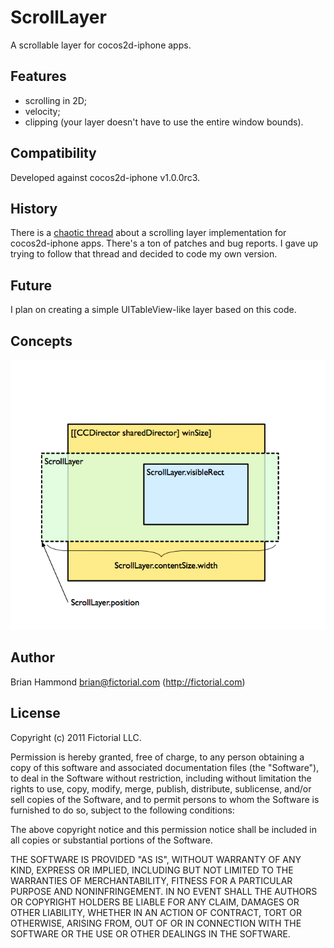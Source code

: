 # ScrollLayer

A scrollable layer for cocos2d-iphone apps.

## Features

- scrolling in 2D;
- velocity;
- clipping (your layer doesn't have to use the entire window bounds).

## Compatibility

Developed against cocos2d-iphone v1.0.0rc3.

## History

There is a [chaotic thread](http://www.cocos2d-iphone.org/forum/topic/6821)
about a scrolling layer implementation for cocos2d-iphone apps. There's a
ton of patches and bug reports. I gave up trying to follow that thread
and decided to code my own version.

## Future

I plan on creating a simple UITableView-like layer based on this code.

## Concepts

![Concepts](https://github.com/fictorial/ScrollLayer/raw/master/doc/depiction.png)

## Author

Brian Hammond <brian@fictorial.com> (http://fictorial.com)

## License

Copyright (c) 2011 Fictorial LLC.

Permission is hereby granted, free of charge, to any person obtaining a copy of
this software and associated documentation files (the "Software"), to deal in
the Software without restriction, including without limitation the rights to
use, copy, modify, merge, publish, distribute, sublicense, and/or sell copies
of the Software, and to permit persons to whom the Software is furnished to do
so, subject to the following conditions:

The above copyright notice and this permission notice shall be included in all
copies or substantial portions of the Software.

THE SOFTWARE IS PROVIDED "AS IS", WITHOUT WARRANTY OF ANY KIND, EXPRESS OR
IMPLIED, INCLUDING BUT NOT LIMITED TO THE WARRANTIES OF MERCHANTABILITY,
FITNESS FOR A PARTICULAR PURPOSE AND NONINFRINGEMENT. IN NO EVENT SHALL THE
AUTHORS OR COPYRIGHT HOLDERS BE LIABLE FOR ANY CLAIM, DAMAGES OR OTHER
LIABILITY, WHETHER IN AN ACTION OF CONTRACT, TORT OR OTHERWISE, ARISING FROM,
OUT OF OR IN CONNECTION WITH THE SOFTWARE OR THE USE OR OTHER DEALINGS IN THE
SOFTWARE.

